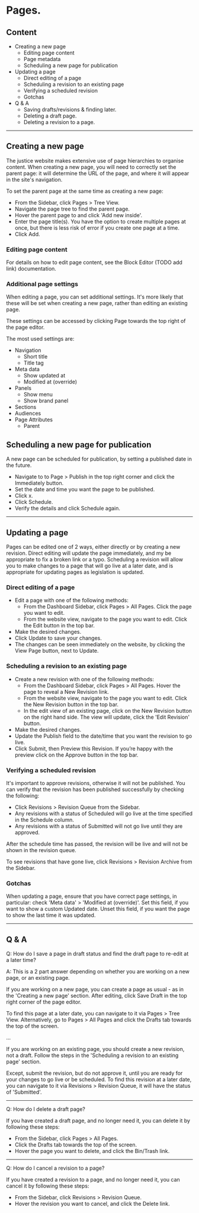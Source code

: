 # Pages.

## Content

- Creating a new page
  - Editing page content
  - Page metadata
  - Scheduling a new page for publication
- Updating a page
  - Direct editing of a page
  - Scheduling a revision to an existing page
  - Verifying a scheduled revision 
  - Gotchas
- Q & A
  - Saving drafts/revisions & finding later.
  - Deleting a draft page.
  - Deleting a revision to a page.

---

## Creating a new page

The justice website makes extensive use of page hierarchies to organise content. 
When creating a new page, you will need to correctly set the parent page:
it will determine the URL of the page, and where it will appear in the site's navigation.

To set the parent page at the same time as creating a new page:

- From the Sidebar, click Pages > Tree View.
- Navigate the page tree to find the parent page.
- Hover the parent page to and click 'Add new inside'.
- Enter the page title(s).
  You have the option to create multiple pages at once, but there is less risk of error if you create one page at a time.
- Click Add.

### Editing page content

For details on how to edit page content, see the Block Editor (TODO add link) documentation.

### Additional page settings

When editing a page, you can set additional settings. 
It's more likely that these will be set when creating a new page, rather than editing an existing page.

These settings can be accessed by clicking Page towards the top right of the page editor.

The most used settings are:

- Navigation
  - Short title
  - Title tag
- Meta data
  - Show updated at
  - Modified at (override)
- Panels
  - Show menu
  - Show brand panel
- Sections
- Audiences
- Page Attributes
  - Parent

## Scheduling a new page for publication

A new page can be scheduled for publication, by setting a published date in the future.

- Navigate to to Page > Publish in the top right corner and click the Immediately button.
- Set the date and time you want the page to be published.
- Click x.
- Click Schedule.
- Verify the details and click Schedule again.

---

## Updating a page

Pages can be edited one of 2 ways, either directly or by creating a new revision. 
Direct editing will update the page immediately, and my be appropriate to fix a broken link or a typo.
Scheduling a revision will allow you to make changes to a page that will go live at a later date, 
and is appropriate for updating pages as legislation is updated.

### Direct editing of a page

- Edit a page with one of the following methods:
  - From the Dashboard Sidebar, click Pages > All Pages. Click the page you want to edit.
  - From the website view, navigate to the page you want to edit. Click the Edit button in the top bar.
- Make the desired changes.
- Click Update to save your changes.
- The changes can be seen immediately on the website, by clicking the View Page button, next to Update.

### Scheduling a revision to an existing page

- Create a new revision with one of the following methods:
  - From the Dashboard Sidebar, click Pages > All Pages. Hover the page to reveal a New Revision link.
  - From the website view, navigate to the page you want to edit. Click the New Revision button in the top bar.
  - In the edit view of an existing page, click on the New Revision button on the right hand side. 
    The view will update, click the 'Edit Revision' button.
- Make the desired changes.
- Update the Publish field to the date/time that you want the revision to go live.
- Click Submit, then Preview this Revision. If you’re happy with the preview click on the Approve button in the top bar.

### Verifying a scheduled revision 

It's important to approve revisions, otherwise it will not be published. You can verify that the revision has been published successfully by checking the following:

- Click Revisions > Revision Queue from the Sidebar.
- Any revisions with a status of Scheduled will go live at the time specified in the Schedule column.
- Any revisions with a status of Submitted will not go live until they are approved.

After the schedule time has passed, the revision will be live and will not be shown in the revision queue.

To see revisions that have gone live, click Revisions > Revision Archive from the Sidebar.

### Gotchas

When updating a page, ensure that you have correct page settings, in particular: check 'Meta data' > 'Modified at (override)'.
Set this field, if you want to show a custom Updated date. Unset this field, if you want the page to show the last time it was updated.

---

## Q & A

Q: How do I save a page in draft status and find the draft page to re-edit at a later time?

A: This is a 2 part answer depending on whether you are working on a new page, or an existing page.

If you are working on a new page, you can create a page as usual - as in the 'Creating a new page' section.
After editing, click Save Draft in the top right corner of the page editor.

To find this page at a later date, you can navigate to it via Pages > Tree View.
Alternatively, go to Pages > All Pages and click the Drafts tab towards the top of the screen.

...

If you are working on an existing page, you should create a new revision, not a draft.
Follow the steps in the 'Scheduling a revision to an existing page' section.

Except, submit the revision, but do not approve it, until you are ready for your changes to go live or be scheduled.
To find this revision at a later date, you can navigate to it via Revisions > Revision Queue, 
it will have the status of 'Submitted'.

---

Q: How do I delete a draft page?

If you have created a draft page, and no longer need it, you can delete it by following these steps:

- From the Sidebar, click Pages > All Pages.
- Click the Drafts tab towards the top of the screen.
- Hover the page you want to delete, and click the Bin/Trash link.

---

Q: How do I cancel a revision to a page?

If you have created a revision to a page, and no longer need it, you can cancel it by following these steps:

- From the Sidebar, click Revisions > Revision Queue.
- Hover the revision you want to cancel, and click the Delete link.

